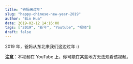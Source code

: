 ```yaml
---
title: "爸妈来过年"
slug: "happy-chinese-new-year-2019"
author: "Bin Hua"
date: 2019-02-12 14:16:00
tags: ["2019", "新年", "Youtube", "视频"]
draft: false
---
```


2019 年，爸妈从东北来我们这边过年 :)

**注意**：本视频在 YouTube 上，你可能在某些地方无法观看该视频。